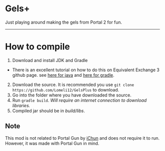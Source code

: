 Gels+
========

Just playing around making the gels from Portal 2 for fun.

----------

# How to compile #

1. Download and install JDK and Gradle
 * There is an excellent tutorial on how to do this on Equivalent Exchange 3 github page. see [here for java](https://github.com/pahimar/equivalent-exchange-3#setup-java) and [here for gradle](https://github.com/pahimar/equivalent-exchange-3#setup-gradle).
2. Download the source. It is recommended you use `git clone https://github.com/Lomeli12/GelsPlus` to download.
3. Go into the folder where you have downloaded the source.
4. Run `gradle build`. *Will require an internet connection to download libraries.*
5. Compiled jar should be in *build/libs*.


## Note ##
This mod is not related to Portal Gun by [iChun](https://github.com/iChun/) and does not require it to run. However, it was made with Portal Gun in mind.